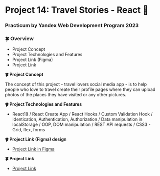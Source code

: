 # Project 14: Travel Stories - React :seedling:

### Practicum by Yandex Web Development Program 2023

### :four_leaf_clover: Overview

- Project Concept
- Project Technologies and Features
- Project Link (Figma)
- Project Link

**:four_leaf_clover: Project Concept**

The concept of this project - travel lovers social media app - is to help people who love to travel create their profile pages where they can upload photos of the places they have visited or any other pictures.

**:four_leaf_clover: Project Technologies and Features**

- React18 / React Create App / React Hooks / Custom Validation Hook / Identication, Authentication, Authorization / Data manipulation in localStorage / OOP, DOM manipulation / REST API requests / CSS3 - Grid, flex, forms

**:four_leaf_clover: Project Link (Figma) design**

- [Project Link in Figma](https://www.figma.com/file/yXGGl4EnWYEPzGJU2dSJ1L/Sprint-14%3A-Registration-and-Authorization?type=design&node-id=1-78&mode=design&t=fKdZcOgmrqjfrzbv-0)

**:four_leaf_clover: Project Link**

- [Project Link](https://mariakonstantinov.github.io/react-around-auth)
